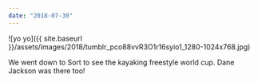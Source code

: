 ```yaml
---
date: "2018-07-30"
---
```


![yo yo]({{ site.baseurl }}/assets/images/2018/tumblr_pco88vvR3O1r16syio1_1280-1024x768.jpg)

We went down to Sort to see the kayaking freestyle world cup. Dane Jackson was there too!
